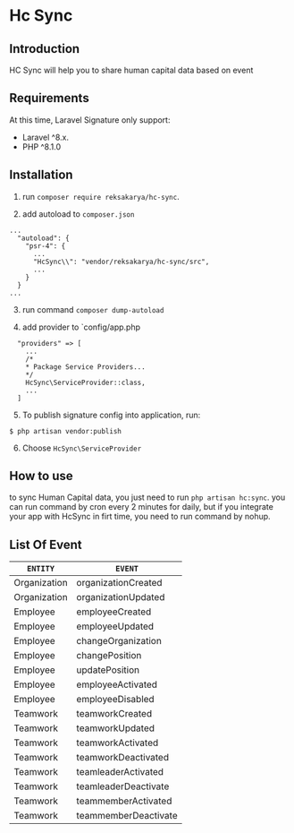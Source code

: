 # Hc Sync


## Introduction

HC Sync will help you to share human capital data based on event

## Requirements

At this time, Laravel Signature only support:
- Laravel ^8.x.
- PHP ^8.1.0

## Installation

1. run `composer require reksakarya/hc-sync`.

2. add autoload to `composer.json`
```
...
  "autoload": {
    "psr-4": {
      ...
      "HcSync\\": "vendor/reksakarya/hc-sync/src",
      ...
    }
  }
...
```

3. run command ```composer dump-autoload```

4. add provider to `config/app.php 
```
  "providers" => [
    ...
    /*
    * Package Service Providers...
    */
    HcSync\ServiceProvider::class,
    ...
  ]
```

5. To publish signature config into application, run:

```
$ php artisan vendor:publish
```
6. Choose `HcSync\ServiceProvider`

## How to use

to sync Human Capital data, you just need to run `php artisan hc:sync`. you can run command by cron every 2 minutes for daily, but if you integrate your app with HcSync in firt time, you need to run command by nohup.

## List Of Event
| `ENTITY`                            | `EVENT`                    |
|-------------------------------------|----------------------------|
| Organization                        | organizationCreated        |
| Organization                        | organizationUpdated        |
| Employee                            | employeeCreated            |
| Employee                            | employeeUpdated            |
| Employee                            | changeOrganization         |
| Employee                            | changePosition             |
| Employee                            | updatePosition             |
| Employee                            | employeeActivated          |
| Employee                            | employeeDisabled           |
| Teamwork                            | teamworkCreated            |
| Teamwork                            | teamworkUpdated            |
| Teamwork                            | teamworkActivated          |
| Teamwork                            | teamworkDeactivated        |
| Teamwork                            | teamleaderActivated        |
| Teamwork                            | teamleaderDeactivate       |
| Teamwork                            | teammemberActivated        |
| Teamwork                            | teammemberDeactivate       |


